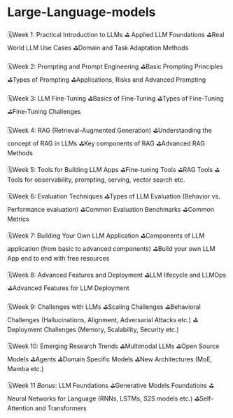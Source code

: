 # Large-Language-models

🗓️Week 1: Practical Introduction to LLMs
⛳ Applied LLM Foundations
⛳Real World LLM Use Cases
⛳Domain and Task Adaptation Methods

🗓️Week 2: Prompting and Prompt Engineering
⛳Basic Prompting Principles
⛳Types of Prompting
⛳Applications, Risks and Advanced Prompting

🗓️Week 3: LLM Fine-Tuning
⛳Basics of Fine-Tuning
⛳Types of Fine-Tuning
⛳Fine-Tuning Challenges

🗓️Week 4: RAG (Retrieval-Augmented Generation)
⛳Understanding the concept of RAG in LLMs
⛳Key components of RAG
⛳Advanced RAG Methods

🗓️Week 5: Tools for Building LLM Apps
⛳Fine-tuning Tools
⛳RAG Tools
⛳Tools for observability, prompting, serving, vector search etc.

🗓️Week 6: Evaluation Techniques
⛳Types of LLM Evaluation (Behavior vs. Performance evaluation)
⛳Common Evaluation Benchmarks
⛳Common Metrics

🗓️Week 7: Building Your Own LLM Application
⛳Components of LLM application (from basic to advanced components)
⛳Build your own LLM App end to end with free resources

🗓️Week 8: Advanced Features and Deployment
⛳LLM lifecycle and LLMOps
⛳Advanced Features for LLM Deployment

🗓️Week 9: Challenges with LLMs
⛳Scaling Challenges
⛳Behavioral Challenges (Hallucinations, Alignment, Adversarial Attacks etc.)
⛳Deployment Challenges (Memory, Scalability, Security etc.)

🗓️Week 10: Emerging Research Trends
⛳Multimodal LLMs
⛳Open Source Models
⛳Agents
⛳Domain Specific Models
⛳New Architectures (MoE, Mamba etc.)

🗓️Week 11 *Bonus*: LLM Foundations
⛳Generative Models Foundations
⛳Neural Networks for Language (RNNs, LSTMs, S2S models etc.)
⛳Self-Attention and Transformers
